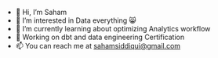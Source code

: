 - 👋 Hi, I’m Saham
- 👀 I’m interested in Data everything 😸
- 🌱 I’m currently learning about optimizing Analytics workflow
- 🥇 Working on dbt and data engineering Certification 
- 📫 You can reach me at sahamsiddiqui@gmail.com

<!---
sahamsiddiqui/sahamsiddiqui is a ✨ special ✨ repository because its `README.md` (this file) appears on your GitHub profile.
You can click the Preview link to take a look at your changes.
--->
